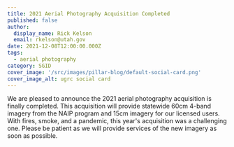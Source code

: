 ```yaml
---
title: 2021 Aerial Photography Acquisition Completed
published: false
author:
  display_name: Rick Kelson
  email: rkelson@utah.gov
date: 2021-12-08T12:00:00.000Z
tags:
  - aerial photography
category: SGID
cover_image: '/src/images/pillar-blog/default-social-card.png'
cover_image_alt: ugrc social card
---
```


We are pleased to announce the 2021 aerial photography acquisition is finally completed. This acquisition will provide statewide 60cm 4-band imagery from the NAIP program and 15cm imagery for our licensed users. With fires, smoke, and a pandemic, this year's acquisition was a challenging one. Please be patient as we will provide services of the new imagery as soon as possible.
